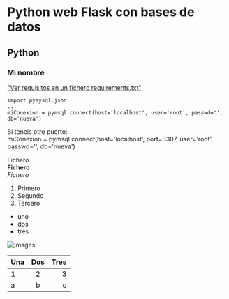 # Python web Flask con bases de datos
## Python
### Mi nombre

["Ver requisitos en un fichero requirements.txt"](requirements.txt)

```
import pymysql.json
...
miConexion = pymsql.connect(host='localhost', user='root', passwd='', db='nueva')
```

Si teneis otro puerto:  
miConexion = pymsql.connect(host='localhost', port=3307, user='root', passwd='', db='nueva')

Fichero  
**Fichero**  
*Fichero* 

1. Primero
2. Segundo
3. Tercero

+ uno
+ dos
+ tres
  
![images](https://picsum.photos/200/300)

| Una  |  Dos  | Tres |
| :--- | :---: | ---: |
| 1    |   2   |    3 |
| a    |   b   |    c |
